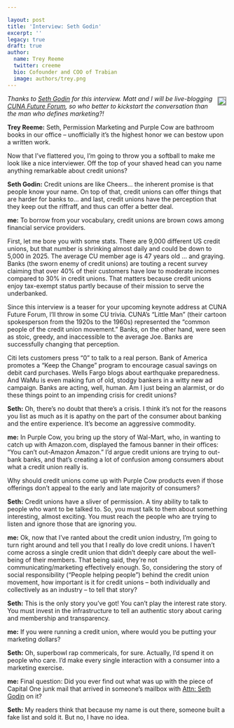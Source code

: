 ```yaml
---

layout: post
title: 'Interview: Seth Godin'
excerpt: ''
legacy: true
draft: true
author:
  name: Trey Reeme
  twitter: creeme
  bio: Cofounder and COO of Trabian
  image: authors/trey.png
---
```


<p><a href="http://www.sethgodin.com"><img src="/images/legacy/cowcover.jpg" style="float:right; border: 2px solid #999999; margin: 4px;"></a><em>Thanks to <a href="http://www.sethgodin.com">Seth Godin</a> for this interview.  Matt and I will be live-blogging <a href="http://training.cuna.org/on_site/ff_2006/index.html"><span class="caps">CUNA</span> Future Forum</a>, so who better to kickstart the conversation than the man who defines marketing?!</em></p>
<p><strong>Trey Reeme:</strong> Seth, Permission Marketing and Purple Cow are bathroom books in our office &#8211; unofficially it&#8217;s the highest honor we can bestow upon a written work.</p>
<p>Now that I&#8217;ve flattered you, I&#8217;m going to throw you a softball to make me look like a nice interviewer.  Off the top of your shaved head can you name anything remarkable about credit unions?</p>
<p><strong>Seth Godin:</strong>  Credit unions are like Cheers&#8230; the inherent promise is that people know your name.  On top of that, credit unions can offer things that are harder for banks to&#8230; and last, credit unions have the perception that they keep out the riffraff, and thus can offer a better deal.</p>
<p><strong>me:</strong> To borrow from your vocabulary, credit unions are brown cows among financial service providers.</p>
<p>First, let me bore you with some stats.  There are 9,000 different US credit unions, but that number is shrinking almost daily and could be down to 5,000 in 2025.  The average CU member age is 47 years old &#8230; and graying. Banks (the sworn enemy of credit unions) are touting a recent survey claiming that over 40% of their customers have low to moderate incomes compared to 30% in credit unions.  That matters because credit unions enjoy tax-exempt status partly because of their mission to serve the underbanked.</p>
<p>Since this interview is a teaser for your upcoming keynote address at <span class="caps">CUNA</span> Future Forum, I&#8217;ll throw in some CU trivia.  <span class="caps">CUNA</span>&#8217;s &#8220;Little Man&#8221; (their cartoon spokesperson from the 1920s to the 1960s) represented the &#8220;common people of the credit union movement.&#8221;  Banks, on the other hand, were seen as stoic, greedy, and inaccessible to the average Joe.  Banks are successfully changing that perception.</p>
<p>Citi lets customers press &#8220;0&#8221; to talk to a real person.  Bank of America promotes a &#8220;Keep the Change&#8221; program to encourage casual savings on debit card purchases.  Wells Fargo blogs about earthquake preparedness. And WaMu is even making fun of old, stodgy bankers in a witty new ad campaign.  Banks are acting, well, human. Am I just being an alarmist, or do these things point to an impending crisis for credit unions?</p>
<p><strong>Seth:</strong> Oh, there&#8217;s no doubt that there&#8217;s a crisis. I think it&#8217;s not for the reasons you list as much as it is apathy on the part of the consumer about banking and the entire experience. It&#8217;s become an aggressive commodity.</p>
<p><strong>me:</strong> In Purple Cow, you bring up the story of Wal-Mart, who, in wanting to catch up with Amazon.com, displayed the famous banner in their offices: &#8220;You can&#8217;t out-Amazon Amazon.&#8221;  I&#8217;d argue credit unions are trying to out-bank banks, and that&#8217;s creating a lot of confusion among consumers about what a credit union really is.</p>
<p>Why should credit unions come up with Purple Cow products even if those offerings don&#8217;t appeal to the early and late majority of consumers?</p>
<p><strong>Seth:</strong> Credit unions have a sliver of permission. A tiny ability to talk to people who want to be talked to. So, you must talk to them about something interesting, almost exciting. You must reach the people who are trying to listen and ignore those that are ignoring you.</p>
<p><strong>me:</strong> Ok, now that I&#8217;ve ranted about the credit union industry, I&#8217;m going to turn right around and tell you that I really do love credit unions.  I haven&#8217;t come across a single credit union that didn&#8217;t deeply care about the well-being of their members.  That being said, they&#8217;re not communicating/marketing effectively enough.  So, considering the story of social responsibility (&#8220;People helping people&#8221;) behind the credit union movement, how important is it for credit unions &#8211; both individually and collectively as an industry &#8211; to tell that story?</p>
<p><strong>Seth:</strong> This is the only story you&#8217;ve got! You can&#8217;t play the interest rate story. You must invest in the infrastructure to tell an authentic story about caring and membership and transparency.</p>
<p><strong>me:</strong> If you were running a credit union, where would you be putting your marketing dollars?</p>
<p><strong>Seth:</strong> Oh, superbowl rap commericals, for sure.  Actually, I&#8217;d spend it on people who care. I&#8217;d make every single interaction with a consumer into a marketing exercise.</p>
<p><strong>me:</strong> Final question: Did you ever find out what was up with the piece of Capital One junk mail that arrived in someone&#8217;s mailbox with <a href="http://sethgodin.typepad.com/seths_blog/2006/04/new_direct_mark.html">Attn: Seth Godin</a> on it?</p>
<p><strong>Seth:</strong> My readers think that because my name is out there, someone built a fake list and sold it. But no, I have no idea.</p>
